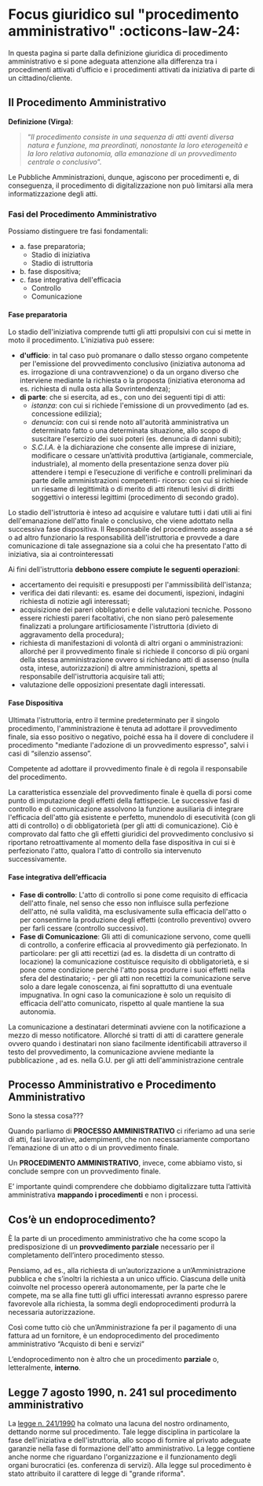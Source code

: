 # Focus giuridico sul "procedimento amministrativo" :octicons-law-24:

In questa pagina si parte dalla definizione giuridica di procedimento amministrativo e si pone adeguata attenzione alla differenza tra i procedimenti attivati d’ufficio e i procedimenti attivati da iniziativa di parte di un cittadino/cliente. 

## Il Procedimento Amministrativo

**Definizione (Virga)**: 
> “*Il procedimento consiste in una sequenza di atti aventi diversa natura e funzione, ma preordinati, nonostante la loro eterogeneità e la loro relativa autonomia, alla emanazione di un provvedimento centrale o conclusivo*”.

Le Pubbliche Amministrazioni, dunque, agiscono per procedimenti e, di conseguenza, il procedimento di digitalizzazione non può limitarsi alla mera informatizzazione degli atti. 

### Fasi del  Procedimento Amministrativo

Possiamo distinguere tre fasi fondamentali: 

- a. fase preparatoria; 
     - Stadio di iniziativa
     - Stadio di istruttoria
- b. fase dispositiva; 
- c. fase integrativa dell'efficacia
     - Controllo
     - Comunicazione


#### Fase preparatoria

Lo stadio dell'iniziativa comprende tutti gli atti propulsivi con cui si mette in moto il procedimento. 
L'iniziativa può essere: 

- **d'ufficio**: in tal caso può promanare o dallo stesso organo competente per l'emissione del provvedimento conclusivo (iniziativa autonoma ad es. irrogazione di una contravvenzione) o da un organo diverso che interviene mediante la richiesta o la proposta (iniziativa eteronoma ad es. richiesta di nulla osta alla Sovrintendenza); 
- **di parte**: che si esercita, ad es., con uno dei seguenti tipi di atti: 
    - *istanza*: con cui si richiede l'emissione di un provvedimento (ad es. concessione edilizia); 
    - *denuncia*: con cui si rende noto all'autorità amministrativa un determinato fatto o una determinata situazione, allo scopo di suscitare l'esercizio dei suoi poteri (es. denuncia di danni subiti); 
    - *S.C.I.A.* è la dichiarazione che consente alle imprese di iniziare, modificare o cessare un’attività produttiva (artigianale, commerciale, industriale), al momento della presentazione senza dover più attendere i tempi e l’esecuzione di verifiche e controlli preliminari da parte delle amministrazioni competenti- ricorso: con cui si richiede un riesame di legittimità o di merito di atti ritenuti lesivi di diritti soggettivi o interessi legittimi (procedimento di secondo grado).

Lo stadio dell'istruttoria è inteso ad acquisire e valutare tutti i dati utili ai fini dell'emanazione dell'atto finale o conclusivo, che viene adottato nella successiva fase dispositiva.
Il Responsabile del procedimento assegna a sé o ad altro funzionario la responsabilità dell'istruttoria e provvede a dare comunicazione di tale assegnazione sia a colui che ha presentato l'atto di iniziativa, sia ai controinteressati 

Ai fini dell'istruttoria **debbono essere compiute le seguenti operazioni**: 

- accertamento dei requisiti e presupposti per l'ammissibilità dell'istanza; 
- verifica dei dati rilevanti: es. esame dei documenti, ispezioni, indagini richiesta di notizie agli interessati; 
- acquisizione dei pareri obbligatori e delle valutazioni tecniche. Possono essere richiesti pareri facoltativi, che non siano però palesemente finalizzati a prolungare artificiosamente l'istruttoria (divieto di aggravamento della procedura); 
- richiesta di manifestazioni di volontà di altri organi o amministrazioni: allorché per il provvedimento finale si richiede il concorso di più organi della stessa amministrazione ovvero si richiedano atti di assenso (nulla osta, intese, autorizzazioni) di altre amministrazioni, spetta al responsabile dell'istruttoria acquisire tali atti; 
- valutazione delle opposizioni presentate dagli interessati.

#### Fase Dispositiva

Ultimata l'istruttoria, entro il termine predeterminato per il singolo procedimento, l'amministrazione è tenuta ad adottare il provvedimento finale, sia esso positivo o negativo, poiché essa ha il dovere di concludere il procedimento "mediante l'adozione di un provvedimento espresso", salvi i casi di “silenzio assenso”.

Competente ad adottare il provvedimento finale è di regola il responsabile del procedimento. 

La caratteristica essenziale del provvedimento finale è quella di porsi come punto di imputazione degli effetti della fattispecie. Le successive fasi di controllo e di comunicazione assolvono la funzione ausiliaria di integrare l'efficacia dell'atto già esistente e perfetto, munendolo di esecutività (con gli atti di controllo) o di obbligatorietà (per gli atti di comunicazione). Ciò è comprovato dal fatto che gli effetti giuridici del provvedimento conclusivo si riportano retroattivamente al momento della fase dispositiva in cui si è perfezionato l'atto, qualora l'atto di controllo sia intervenuto successivamente.

#### Fase integrativa dell’efficacia

- **Fase di controllo**: L'atto di controllo si pone come requisito di efficacia dell'atto finale, nel senso che esso non influisce sulla perfezione dell'atto, né sulla validità, ma esclusivamente sulla efficacia dell'atto o per consentirne la produzione degli effetti (controllo preventivo) ovvero per farli cessare (controllo successivo). 
- **Fase di Comunicazione**: Gli atti di comunicazione servono, come quelli di controllo, a conferire efficacia al provvedimento già perfezionato. In particolare: per gli atti recettizi (ad es. la disdetta di un contratto di locazione) la comunicazione costituisce requisito di obbligatorietà, e si pone come condizione perché l'atto possa produrre i suoi effetti nella sfera del destinatario; - per gli atti non recettizi la comunicazione serve solo a dare legale conoscenza, ai fini soprattutto di una eventuale impugnativa. In ogni caso la comunicazione è solo un requisito di efficacia dell'atto comunicato, rispetto al quale mantiene la sua autonomia.
   
La comunicazione a destinatari determinati avviene con la notificazione a mezzo di messo notificatore. Allorché si tratti di atti di carattere generale ovvero quando i destinatari non siano facilmente identificabili attraverso il testo del provvedimento, la comunicazione avviene mediante la pubblicazione , ad es. nella G.U. per gli atti dell'amministrazione centrale


## Processo Amministrativo e Procedimento Amministrativo

Sono la stessa cosa???

Quando parliamo di **PROCESSO AMMINISTRATIVO** ci riferiamo ad una serie di atti, fasi lavorative, adempimenti, che non necessariamente comportano l’emanazione di un atto o di un provvedimento finale.

Un **PROCEDIMENTO AMMINISTRATIVO**, invece, come abbiamo visto, si conclude sempre con un provvedimento finale.

E’ importante quindi comprendere che dobbiamo digitalizzare tutta l’attività amministrativa **mappando i procedimenti** e non i processi.


## Cos’è un endoprocedimento?

È la parte di un procedimento amministrativo che ha come scopo la predisposizione di un **provvedimento parziale** necessario per il completamento dell’intero procedimento stesso.

Pensiamo, ad es., alla richiesta di un’autorizzazione a un’Amministrazione pubblica e che s’inoltri la richiesta a un unico ufficio. Ciascuna delle unità coinvolte nel processo opererà autonomamente, per la parte che le compete, ma se alla fine tutti gli uffici interessati avranno espresso parere favorevole alla richiesta, la somma degli endoprocedimenti produrrà la necessaria autorizzazione. 

Così come tutto ciò che un’Amministrazione fa per il pagamento di una fattura ad un fornitore, è un endoprocedimento del procedimento amministrativo “Acquisto di beni e servizi”

L’endoprocedimento non è altro che un procedimento **parziale** o, letteralmente, **interno**.


## Legge 7 agosto 1990, n. 241 sul procedimento amministrativo
La [legge n. 241/1990](https://www.normattiva.it/uri-res/N2Ls?urn:nir:stato:legge:1990-08-07;241!vig=) ha colmato una lacuna del nostro ordinamento, dettando norme sul procedimento. Tale legge disciplina in particolare la fase dell'iniziativa e dell'istruttoria, allo scopo di fornire al privato adeguate garanzie nella fase di formazione dell'atto amministrativo. La legge contiene anche norme che riguardano l'organizzazione e il funzionamento degli organi burocratici (es. conferenza di servizi). Alla legge sul procedimento è stato attribuito il carattere di legge di "grande riforma".
